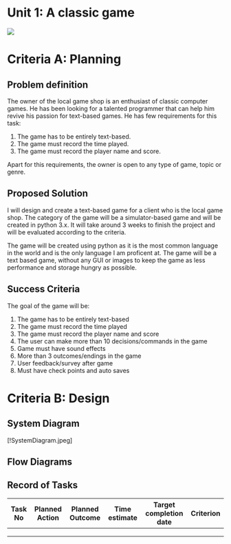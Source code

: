 # Unit 1: A classic game 
![](game.gif)

# Criteria A: Planning

## Problem definition

The owner of the local game shop is an enthusiast of classic computer games. He has been looking for a talented programmer that can help him revive his passion for text-based games. He has few requirements for this task:

1. The game has to be entirely text-based.
2. The game must record the time played.
3. The game must record the player name and score.

Apart for this requirements, the owner is open to any type of game, topic or genre.

## Proposed Solution

I will design and create a text-based game for a client who is the local game shop. The category of the game will be a simulator-based game and will be created in python 3.x. It will take around 3 weeks to finish the project and will be evaluated according to the criteria. 

The game will be created using python as it is the most common language in the world and is the only language I am proficent at. The game will be a text based game, without any GUI or images to keep the game as less performance and storage hungry as possible. 

## Success Criteria

The goal of the game will be:
  1. The game has to be entirely text-based
  2. The game must record the time played
  3. The game must record the player name and score
  4. The user can make more than 10 decisions/commands in the game
  5. Game must have sound effects
  6. More than 3 outcomes/endings in the game
  7. User feedback/survey after game
  8. Must have check points and auto saves


# Criteria B: Design

## System Diagram

[!SystemDiagram.jpeg]

## Flow Diagrams

## Record of Tasks
| Task No | Planned Action | Planned Outcome | Time estimate | Target completion date | Criterion |
|---------|----------------|-----------------|---------------|------------------------|-----------|
|         |                |                 |               |                        |           |
|         |                |                 |               |                        |           |
|         |                |                 |               |                        |           |
